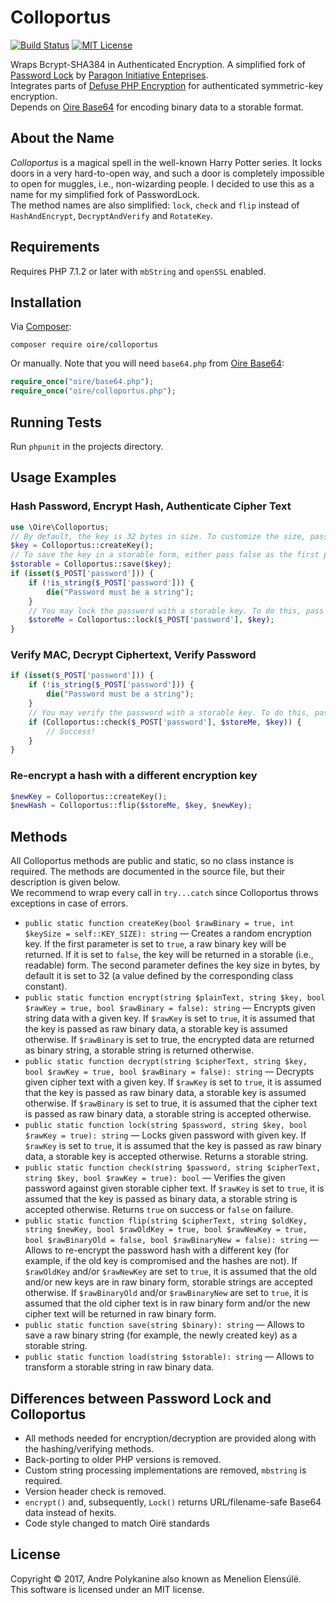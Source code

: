 # Colloportus

[![Build Status](https://travis-ci.org/Oire/colloportus.svg?branch=master)](https://travis-ci.org/Oire/colloportus)
[![MIT License](https://img.shields.io/badge/license-MIT-blue.svg)](https://github.com/Oire/Colloportus/blob/master/LICENSE)

Wraps Bcrypt-SHA384 in Authenticated Encryption. A simplified fork of [Password Lock](https://github.com/paragonie/password_lock) by [Paragon Initiative Enteprises](https://paragonie.com).  
Integrates parts of [Defuse PHP Encryption](https://github.com/defuse/php-encryption) for authenticated symmetric-key encryption.  
Depends on [Oire Base64](https://github.com/Oire/base64) for encoding binary data to a storable format.

## About the Name
*Colloportus* is a magical spell in the well-known Harry Potter series. It locks doors in a very hard-to-open way, and such a door is completely impossible to open for muggles, i.e., non-wizarding people. I decided to use this as a name for my simplified fork of PasswordLock.  
The method names are also simplified: `lock`, `check` and `flip` instead of `HashAndEncrypt`, `DecryptAndVerify` and `RotateKey`.

## Requirements

Requires PHP 7.1.2 or later with `mbString` and `openSSL` enabled.

## Installation

Via [Composer](https://getcomposer.org/):

`composer require oire/colloportus`

Or manually. Note that you will need `base64.php` from [Oire Base64](https://github.com/Oire/base64/):

```php
require_once("oire/base64.php");
require_once("oire/colloportus.php");
```

## Running Tests
Run `phpunit` in the projects directory.

## Usage Examples

### Hash Password, Encrypt Hash, Authenticate Cipher Text

```php
use \Oire\Colloportus;
// By default, the key is 32 bytes in size. To customize the size, pass it as the second parameter
$key = Colloportus::createKey();
// To save the key in a storable form, either pass false as the first parameter to the createKey() method, or do:
$storable = Colloportus::save($key);
if (isset($_POST['password'])) {
	if (!is_string($_POST['password'])) {
		die("Password must be a string");
	}
	// You may lock the password with a storable key. To do this, pass false as the third parameter
	$storeMe = Colloportus::lock($_POST['password'], $key);
}
```

### Verify MAC, Decrypt Ciphertext, Verify Password

```php
if (isset($_POST['password'])) {
	if (!is_string($_POST['password'])) {
		die("Password must be a string");
	}
	// You may verify the password with a storable key. To do this, pass false as the fourth parameter
	if (Colloportus::check($_POST['password'], $storeMe, $key)) {
		// Success!
	}
}
```

### Re-encrypt a hash with a different encryption key

```php
$newKey = Colloportus::createKey();
$newHash = Colloportus::flip($storeMe, $key, $newKey);
```

## Methods

All Colloportus methods are public and static, so no class instance is required. The methods are documented in the source file, but their description is given below.  
We recommend to wrap every call in `try...catch` since Colloportus throws exceptions in case of errors.

* `public static function createKey(bool $rawBinary = true, int $keySize = self::KEY_SIZE): string` — Creates a random encryption key. If the first parameter is set to `true`, a raw binary key will be returned. If it is set to `false`, the key will be returned in a storable (i.e., readable) form. The second parameter defines the key size in bytes, by default it is set to 32 (a value defined by the corresponding class constant).
* `public static function encrypt(string $plainText, string $key, bool $rawKey = true, bool $rawBinary = false): string` — Encrypts given string data with a given key. If `$rawKey` is set to `true`, it is assumed that the key is passed as raw binary data, a storable key is assumed otherwise. If `$rawBinary` is set to true, the encrypted data are returned as binary string, a storable string is returned otherwise.
* `public static function decrypt(string $cipherText, string $key, bool $rawKey = true, bool $rawBinary = false): string` — Decrypts given cipher text with a given key. If `$rawKey` is set to `true`, it is assumed that the key is passed as raw binary data, a storable key is assumed otherwise. If `$rawBinary` is set to true, it is assumed that the cipher text is passed as raw binary data, a storable string is accepted otherwise.
* `public static function lock(string $password, string $key, bool $rawKey = true): string` — Locks given password with given key. If `$rawKey` is set to `true`, it is assumed that the key is passed as raw binary data, a storable key is accepted otherwise. Returns a storable string.
* `public static function check(string $password, string $cipherText, string $key, bool $rawKey = true): bool` — Verifies the given password against given storable cipher text. If `$rawKey` is set to `true`, it is assumed that the key is passed as binary data, a storable string is accepted otherwise. Returns `true` on success or `false` on failure.
* `public static function flip(string $cipherText, string $oldKey, string $newKey, bool $rawOldKey = true, bool $rawNewKey = true, bool $rawBinaryOld = false, bool $rawBinaryNew = false): string` — Allows to re-encrypt the password hash with a different key (for example, if the old key is compromised and the hashes are not). If `$rawOldKey` and/or `$rawNewKey` are set to `true`, it is assumed that the old and/or new keys are in raw binary form, storable strings are accepted otherwise. If `$rawBinaryOld` and/or `$rawBinaryNew` are set to `true`, it is assumed that the old cipher text is in raw binary form and/or the new cipher text will be returned in raw binary form.
* `public static function save(string $binary): string` — Allows to save a raw binary string (for example, the newly created key) as a storable string.
* `public static function load(string $storable): string` — Allows to transform a storable string in raw binary data. 

## Differences between Password Lock and Colloportus

* All methods needed for encryption/decryption are provided along with the hashing/verifying methods.
* Back-porting to older PHP versions is removed.
* Custom string processing implementations are removed, `mbstring` is required.
* Version header check is removed.
* `encrypt()` and, subsequently, `Lock()` returns URL/filename-safe Base64 data instead of hexits.
* Code style changed to match Oirë standards

## License
Copyright © 2017, Andre Polykanine also known as Menelion Elensúlë.  
This software is licensed under an MIT license.